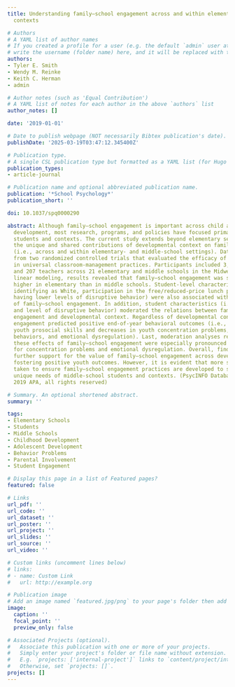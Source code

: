 ```yaml
---
title: Understanding family–school engagement across and within elementary- and middle-school
  contexts

# Authors
# A YAML list of author names
# If you created a profile for a user (e.g. the default `admin` user at `content/authors/admin/`), 
# write the username (folder name) here, and it will be replaced with their full name and linked to their profile.
authors:
- Tyler E. Smith
- Wendy M. Reinke
- Keith C. Herman
- admin

# Author notes (such as 'Equal Contribution')
# A YAML list of notes for each author in the above `authors` list
author_notes: []

date: '2019-01-01'

# Date to publish webpage (NOT necessarily Bibtex publication's date).
publishDate: '2025-03-19T03:47:12.345400Z'

# Publication type.
# A single CSL publication type but formatted as a YAML list (for Hugo requirements).
publication_types:
- article-journal

# Publication name and optional abbreviated publication name.
publication: '*School Psychology*'
publication_short: ''

doi: 10.1037/spq0000290

abstract: Although family–school engagement is important across child and adolescent
  development, most research, programs, and policies have focused primarily on elementary
  students and contexts. The current study extends beyond elementary settings by exploring
  the unique and shared contributions of developmental context on family–school engagement
  (i.e., across and within elementary- and middle-school settings). Data were drawn
  from two randomized controlled trials that evaluated the efficacy of teacher training
  in universal classroom-management practices. Participants included 3,174 students
  and 207 teachers across 21 elementary and middle schools in the Midwest. Using hierarchical
  linear modeling, results revealed that family–school engagement was significantly
  higher in elementary than in middle schools. Student-level characteristics (i.e.,
  identifying as White, participation in the free/reduced-price lunch program, and
  having lower levels of disruptive behavior) were also associated with higher levels
  of family–school engagement. In addition, student characteristics (i.e., race/ethnicity
  and level of disruptive behavior) moderated the relations between family–school
  engagement and developmental context. Regardless of developmental context, family–school
  engagement predicted positive end-of-year behavioral outcomes (i.e., increases in
  youth prosocial skills and decreases in youth concentration problems, disruptive
  behaviors, and emotional dysregulation). Last, moderation analyses revealed that
  these effects of family–school engagement were especially pronounced in middle school
  for concentration problems and emotional dysregulation. Overall, findings provide
  further support for the value of family–school engagement across development in
  fostering positive youth outcomes. However, it is evident that more steps must be
  taken to ensure family–school engagement practices are developed to support the
  unique needs of middle-school students and contexts. (PsycINFO Database Record (c)
  2019 APA, all rights reserved)

# Summary. An optional shortened abstract.
summary: ''

tags:
- Elementary Schools
- Students
- Middle Schools
- Childhood Development
- Adolescent Development
- Behavior Problems
- Parental Involvement
- Student Engagement

# Display this page in a list of Featured pages?
featured: false

# Links
url_pdf: ''
url_code: ''
url_dataset: ''
url_poster: ''
url_project: ''
url_slides: ''
url_source: ''
url_video: ''

# Custom links (uncomment lines below)
# links:
# - name: Custom Link
#   url: http://example.org

# Publication image
# Add an image named `featured.jpg/png` to your page's folder then add a caption below.
image:
  caption: ''
  focal_point: ''
  preview_only: false

# Associated Projects (optional).
#   Associate this publication with one or more of your projects.
#   Simply enter your project's folder or file name without extension.
#   E.g. `projects: ['internal-project']` links to `content/project/internal-project/index.md`.
#   Otherwise, set `projects: []`.
projects: []
---
```

